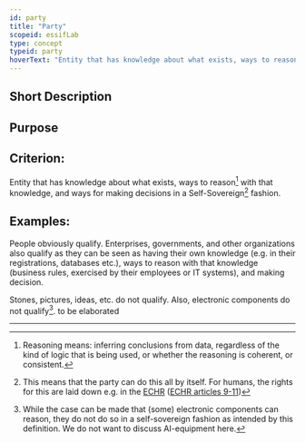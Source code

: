 ```yaml
---
id: party
title: "Party"
scopeid: essifLab
type: concept
typeid: party
hoverText: "Entity that has knowledge about what exists, ways to reason with that knowledge, and ways for making decisions in a Self-Sovereign fashion."
---
```


## Short Description

## Purpose

## Criterion:
Entity that has knowledge about what exists, ways to reason[^1] with that knowledge, and ways for making decisions in a Self-Sovereign[^2] fashion.

## Examples:
People obviously qualify. Enterprises, governments, and other organizations also qualify as they can be seen as having their own knowledge (e.g. in their registrations, databases etc.), ways to reason with that knowledge (business rules, exercised by their employees or IT systems), and making decision. 

Stones, pictures, ideas, etc. do not qualify. Also, electronic components do not qualify[^3].
to be elaborated

---
[^1]: Reasoning means: inferring conclusions from data, regardless of the kind of logic that is being used, or whether the reasoning is coherent, or consistent.

[^2]: This means that the party can do this all by itself. For humans, the rights for this are laid down e.g. in the [ECHR](https://www.echr.coe.int "European Convention of Human Rights") ([ECHR articles 9-11](https://www.echr.coe.int/Documents/Convention_ENG.pdf))

[^3]: While the case can be made that (some) electronic components can reason, they do not do so in a self-sovereign fashion as intended by this definition. We do not want to discuss AI-equipment here.